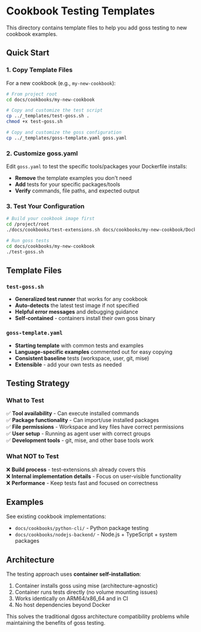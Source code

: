 # Cookbook Testing Templates

This directory contains template files to help you add goss testing to new cookbook examples.

## Quick Start

### 1. Copy Template Files

For a new cookbook (e.g., `my-new-cookbook`):

```bash
# From project root
cd docs/cookbooks/my-new-cookbook

# Copy and customize the test script
cp ../_templates/test-goss.sh .
chmod +x test-goss.sh

# Copy and customize the goss configuration
cp ../_templates/goss-template.yaml goss.yaml
```

### 2. Customize goss.yaml

Edit `goss.yaml` to test the specific tools/packages your Dockerfile installs:

- **Remove** the template examples you don't need
- **Add** tests for your specific packages/tools
- **Verify** commands, file paths, and expected output

### 3. Test Your Configuration

```bash
# Build your cookbook image first
cd /project/root
./docs/cookbooks/test-extensions.sh docs/cookbooks/my-new-cookbook/Dockerfile

# Run goss tests
cd docs/cookbooks/my-new-cookbook
./test-goss.sh
```

## Template Files

### `test-goss.sh`
- **Generalized test runner** that works for any cookbook
- **Auto-detects** the latest test image if not specified
- **Helpful error messages** and debugging guidance
- **Self-contained** - containers install their own goss binary

### `goss-template.yaml`  
- **Starting template** with common tests and examples
- **Language-specific examples** commented out for easy copying
- **Consistent baseline** tests (workspace, user, git, mise)
- **Extensible** - add your own tests as needed

## Testing Strategy

### What to Test

✅ **Tool availability** - Can execute installed commands  
✅ **Package functionality** - Can import/use installed packages  
✅ **File permissions** - Workspace and key files have correct permissions  
✅ **User setup** - Running as agent user with correct groups  
✅ **Development tools** - git, mise, and other base tools work

### What NOT to Test

❌ **Build process** - test-extensions.sh already covers this  
❌ **Internal implementation details** - Focus on user-visible functionality  
❌ **Performance** - Keep tests fast and focused on correctness

## Examples

See existing cookbook implementations:
- `docs/cookbooks/python-cli/` - Python package testing
- `docs/cookbooks/nodejs-backend/` - Node.js + TypeScript + system packages

## Architecture

The testing approach uses **container self-installation**:
1. Container installs goss using mise (architecture-agnostic)
2. Container runs tests directly (no volume mounting issues)
3. Works identically on ARM64/x86_64 and in CI
4. No host dependencies beyond Docker

This solves the traditional dgoss architecture compatibility problems while maintaining the benefits of goss testing.
